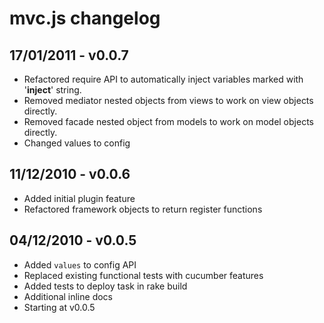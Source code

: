 # mvc.js changelog

## 17/01/2011 - v0.0.7

+ Refactored require API to automatically inject variables marked with '__inject__' string.
+ Removed mediator nested objects from views to work on view objects directly.
+ Removed facade nested object from models to work on model objects directly.
+ Changed values to config

## 11/12/2010 - v0.0.6

+ Added initial plugin feature
+ Refactored framework objects to return register functions

## 04/12/2010 - v0.0.5

+ Added `values` to config API
+ Replaced existing functional tests with cucumber features
+ Added tests to deploy task in rake build
+ Additional inline docs
+ Starting at v0.0.5
